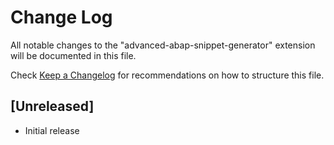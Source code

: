 # Change Log

All notable changes to the "advanced-abap-snippet-generator" extension will be documented in this file.

Check [Keep a Changelog](http://keepachangelog.com/) for recommendations on how to structure this file.

## [Unreleased]

- Initial release